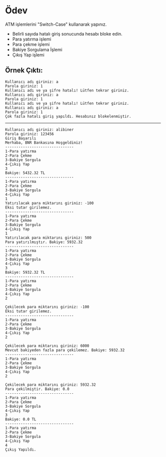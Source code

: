 # Ödev

ATM işlemlerini "Switch-Case" kullanarak yapınız.

- Belirli sayıda hatalı giriş sonucunda hesabı bloke edin.
- Para yatırma işlemi
- Para çekme işlemi
- Bakiye Sorgulama İşlemi
- Çıkış Yap işlemi

## Örnek Çıktı:

    Kullanıcı adı giriniz: a
    Parola giriniz: 1
    Kullanıcı adı ve ya şifre hatalı! Lütfen tekrar giriniz.
    Kullanıcı adı giriniz: a
    Parola giriniz: 1
    Kullanıcı adı ve ya şifre hatalı! Lütfen tekrar giriniz.
    Kullanıcı adı giriniz: a
    Parola giriniz: 1
    Çok fazla hatalı giriş yapıldı. Hesabınız blokelenmiştir.

---

    Kullanıcı adı giriniz: alibiner
    Parola giriniz: 123456
    Giriş Başarılı
    Merhaba, BNR Bankasına Hoşgeldiniz!
    -------------------------------
    1-Para yatırma
    2-Para Çekme
    3-Bakiye Sorgula
    4-Çıkış Yap
    3
    Bakiye: 5432.32 TL
    -------------------------------
    1-Para yatırma
    2-Para Çekme
    3-Bakiye Sorgula
    4-Çıkış Yap
    1
    Yatırılacak para miktarını giriniz: -100
    Eksi tutar girilemez.
    -------------------------------
    1-Para yatırma
    2-Para Çekme
    3-Bakiye Sorgula
    4-Çıkış Yap
    1
    Yatırılacak para miktarını giriniz: 500
    Para yatırılmıştır. Bakiye: 5932.32
    -------------------------------
    1-Para yatırma
    2-Para Çekme
    3-Bakiye Sorgula
    4-Çıkış Yap
    3
    Bakiye: 5932.32 TL
    -------------------------------
    1-Para yatırma
    2-Para Çekme
    3-Bakiye Sorgula
    4-Çıkış Yap
    2
    
    Çekilecek para miktarını giriniz: -100
    Eksi tutar girilemez.
    -------------------------------
    1-Para yatırma
    2-Para Çekme
    3-Bakiye Sorgula
    4-Çıkış Yap
    2
    
    Çekilecek para miktarını giriniz: 6000
    Mevcut bakiyeden fazla para çekilemez. Bakiye: 5932.32
    -------------------------------
    1-Para yatırma
    2-Para Çekme
    3-Bakiye Sorgula
    4-Çıkış Yap
    2
    
    Çekilecek para miktarını giriniz: 5932.32
    Para çekilmiştir. Bakiye: 0.0
    -------------------------------
    1-Para yatırma
    2-Para Çekme
    3-Bakiye Sorgula
    4-Çıkış Yap
    3
    Bakiye: 0.0 TL
    -------------------------------
    1-Para yatırma
    2-Para Çekme
    3-Bakiye Sorgula
    4-Çıkış Yap
    4
    Çıkış Yapıldı.

